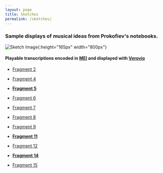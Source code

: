 ```yaml
---
layout: page
title: Sketches
permalink: /sketches/
---
```


### Sample displays of musical ideas from Prokofiev's notebooks.
![Sketch Image](../img/IMG_1405eb.jpg){:height="165px" width="800px"}
#### Playable transcriptions encoded in [MEI](https://music-encoding.org/) and displayed with [Verovio](https://www.verovio.org/index.xhtml)


* <a href="../meimidi/Fragment02midi.html">Fragment 2</a>

* <a href="../meimidi/Fragment04midi.html">Fragment 4</a>

* <a href="../meimidi/Fragment05midi.html">__Fragment 5__</a>

* <a href="../meimidi/Fragment06midi.html">Fragment 6</a>

* <a href="../meimidi/Fragment07midi.html">Fragment 7</a>

* <a href="../meimidi/Fragment08midi.html">Fragment 8</a>

* <a href="../meimidi/Fragment09midi.html">Fragment 9</a>

* <a href="../meimidi/Fragment11midi.html">__Fragment 11__</a>

* <a href="../meimidi/Fragment12midi.html">Fragment 12</a>

* <a href="../meimidi/Fragment14midi.html">__Fragment 14__</a>

* <a href="../meimidi/Fragment15midi.html">Fragment 15</a>
